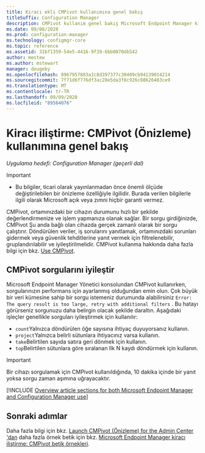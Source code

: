 ```yaml
---
title: Kiracı ekli CMPivot kullanımına genel bakış
titleSuffix: Configuration Manager
description: CMPivot kullanım genel bakış Microsoft Endpoint Manager kiracı ekli cihazlar için.
ms.date: 09/08/2020
ms.prod: configuration-manager
ms.technology: configmgr-core
ms.topic: reference
ms.assetid: 31bf1359-54e5-4416-9f39-6bb0070db542
author: mestew
ms.author: mstewart
manager: dougeby
ms.openlocfilehash: 8967957883a1c8d397377c30409cb94139014214
ms.sourcegitcommit: 7f71d6f776df3ac28e5da3f8c926c88626483ce9
ms.translationtype: MT
ms.contentlocale: tr-TR
ms.lasthandoff: 09/09/2020
ms.locfileid: "89564076"
---
```

# <a name="tenant-attach-cmpivot-preview-usage-overview"></a>Kiracı iliştirme: CMPivot (Önizleme) kullanımına genel bakış

*Uygulama hedefi: Configuration Manager (geçerli dal)*

> [!Important]
> - Bu bilgiler, ticari olarak yayınlanmadan önce önemli ölçüde değiştirilebilen bir önizleme özelliğiyle ilgilidir. Burada verilen bilgilerle ilgili olarak Microsoft açık veya zımni hiçbir garanti vermez.

CMPivot, ortamınızdaki bir cihazın durumunu hızlı bir şekilde değerlendirmenize ve işlem yapmanıza olanak sağlar. Bir sorgu girdiğinizde, CMPivot Şu anda bağlı olan cihazda gerçek zamanlı olarak bir sorgu çalıştırır. Döndürülen veriler, iş sorularını yanıtlamak, ortamınızdaki sorunları gidermek veya güvenlik tehditlerine yanıt vermek için filtrelenebilir, gruplandırılabilir ve iyileştirilmelidir. CMPivot kullanma hakkında daha fazla bilgi için bkz. [Use CMPivot](../core/servers/manage/cmpivot.md).

## <a name="refine-cmpivot-queries"></a><a name="bkmk_refine"></a> CMPivot sorgularını iyileştir

Microsoft Endpoint Manager Yönetici konsolundan CMPivot kullanırken, sorgularınızın performans için ayarlanmış olduğundan emin olun. Çok büyük bir veri kümesine sahip bir sorgu istemeniz durumunda alabilirsiniz `Error: The query result is too large, retry with additional filters` . Bu hatayı görürseniz sorgunuzu daha belirgin olacak şekilde daraltın. Aşağıdaki işleçler genellikle sorguları iyileştirmek için kullanılır:

- `count`Yalnızca döndürülen öğe sayısına ihtiyaç duyuyorsanız kullanın.
- `project`Yalnızca belirli sütunlara ihtiyacınız varsa kullanın.
- `take`Belirtilen sayıda satıra geri dönmek için kullanın.
- `top`Belirtilen sütunlara göre sıralanan Ilk N kaydı döndürmek için kullanın.

> [!Important]
> Bir cihazı sorgulamak için CMPivot kullanıldığında, 10 dakika içinde bir yanıt yoksa sorgu zaman aşımına uğrayacaktır. <!--7802754-->


[!INCLUDE [Overview article sections for both Microsoft Endpoint Manager and Configuration Manager use](../core/servers/manage/includes/cmpivot-overview-shared.md)]


## <a name="next-steps"></a>Sonraki adımlar

Daha fazla bilgi için bkz. [Launch CMPivot (Önizleme) for the Admin Center 'dan](cmpivot-start.md) daha fazla örnek betik için bkz. [Microsoft Endpoint Manager kiracı iliştirme: CMPivot betik örnekleri](cmpivot-samples-attached.md).
